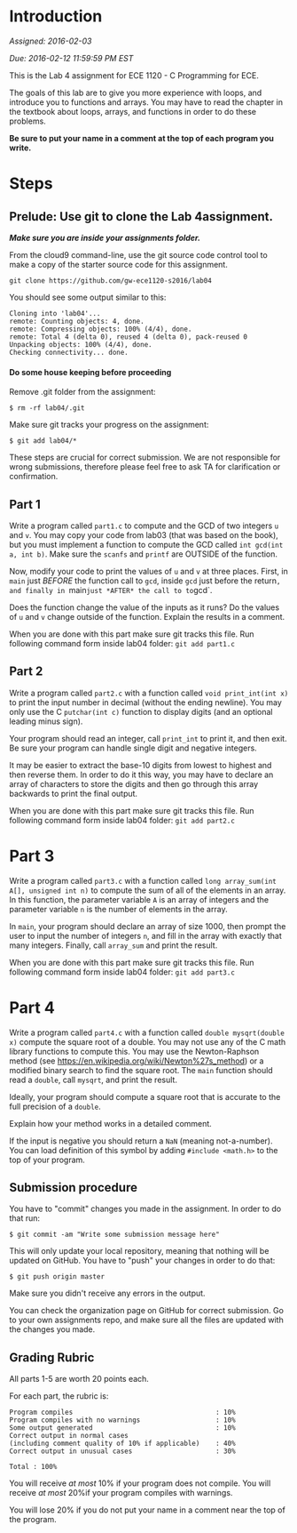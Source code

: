 # Introduction

*Assigned: 2016-02-03*

*Due: 2016-02-12 11:59:59 PM EST*

This is the Lab 4 assignment for ECE 1120 - C Programming for ECE.

The goals of this lab are to give you more experience with loops, and
introduce you to functions and arrays.  You may have to read the
chapter in the textbook about loops, arrays, and functions in order to
do these problems.


**Be sure to put your name in a comment at the top of each program you
write.**

# Steps

## Prelude: Use git to clone the Lab 4assignment.

***Make sure you are inside your assignments folder.***

From the cloud9 command-line, use the git source code control tool to
make a copy of the starter source code for this assignment.

```
git clone https://github.com/gw-ece1120-s2016/lab04
```

You should see some output similar to this:
```
Cloning into 'lab04'...
remote: Counting objects: 4, done.
remote: Compressing objects: 100% (4/4), done.
remote: Total 4 (delta 0), reused 4 (delta 0), pack-reused 0
Unpacking objects: 100% (4/4), done.
Checking connectivity... done.
```

#### Do some house keeping before proceeding

Remove .git folder from the assignment:

```
$ rm -rf lab04/.git
```

Make sure git tracks your progress on the assignment:

```
$ git add lab04/*
```

These steps are crucial for correct submission. We are not responsible
for wrong submissions, therefore please feel free to ask TA for
clarification or confirmation.

## Part 1

Write a program called `part1.c` to compute and the GCD of two
integers `u` and `v`. You may copy your code from lab03 (that was
based on the book), but you must implement a function to compute the
GCD called `int gcd(int a, int b)`. Make sure the `scanfs` and
`printf` are OUTSIDE of the function.

Now, modify your code to print the values of `u` and `v` at three
places. First, in `main` just *BEFORE* the function call to `gcd`,
inside `gcd` just before the return`, and finally in `main` just *AFTER*
 the call to to `gcd`.

Does the function change the value of the inputs as it runs? Do the
values of `u` and `v` change outside of the function. Explain the
results in a comment. 


When you are done with this part make sure git tracks this file. Run
following command form inside lab04 folder: ``` git add part1.c ```

## Part 2

Write a program called `part2.c` with a function called `void
print_int(int x)` to print the input number in decimal (without the
ending newline). You may only use the C `putchar(int c)` function to
display digits (and an optional leading minus sign). 

Your program should read an integer, call `print_int` to print it, and
then exit. Be sure your program can handle single digit and negative
integers.

It may be easier to extract the base-10 digits from lowest to highest
and then reverse them. In order to do it this way, you may have to
declare an array of characters to store the digits and then go through
this array backwards to print the final output.

When you are done with this part make sure git tracks this file. Run
following command form inside lab04 folder: ``` git add part2.c ```

# Part 3

Write a program called `part3.c` with a function called `long
array_sum(int A[], unsigned int n)` to compute the sum of all of the
elements in an array. In this function, the parameter variable `A` is
an array of integers and the parameter variable `n` is the number of
elements in the array.

In `main`, your program should declare an array of size 1000, then
prompt the user to input the number of integers `n`, and fill in the
array with exactly that many integers. Finally, call `array_sum` and
print the result. 

When you are done with this part make sure git tracks this file. Run
following command form inside lab04 folder: ``` git add part3.c ```

# Part 4

Write a program called `part4.c` with a function called `double
mysqrt(double x)` compute the square root of a double. You may not use
any of the C math library functions to compute this. You may use the
Newton-Raphson method (see
https://en.wikipedia.org/wiki/Newton%27s_method) or a modified binary
search to find the square root. The `main` function should read a
`double`, call `mysqrt`, and print the result.

Ideally, your program should compute a square root that is accurate to
the full precision of a `double`.

Explain how your method works in a detailed comment.

If the input is negative you should return a `NaN` (meaning
not-a-number). You can load definition of this symbol by adding
`#include <math.h>` to the top of your program.

## Submission procedure

You have to "commit" changes you made in the assignment. In order to do that run:

```
$ git commit -am "Write some submission message here"
```

This will only update your local repository, meaning that nothing will be updated on GitHub. You have to "push" your changes in order to do that:

```
$ git push origin master
```

Make sure you didn't receive any errors in the output.

You can check the organization page on GitHub for correct
submission. Go to your own assignments repo, and make sure all the
files are updated with the changes you made.

## Grading Rubric

All parts 1-5 are worth 20 points each.

For each part, the rubric is:


```
Program compiles                                    : 10%
Program compiles with no warnings                   : 10%
Some output generated                               : 10%
Correct output in normal cases
(including comment quality of 10% if applicable)    : 40%
Correct output in unusual cases                     : 30%

Total : 100%
```

You will receive *at most* 10% if your program does not compile. You
will receive *at most* 20%if your program compiles with warnings.

You will lose 20% if you do not put your name in a comment near
the top of the program. 

